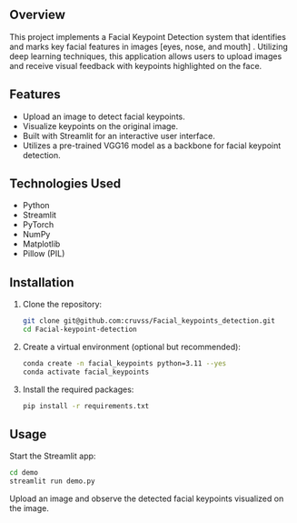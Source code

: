 
## Overview

This project implements a Facial Keypoint Detection system that identifies and marks key facial features in images [eyes, nose, and mouth] . Utilizing deep learning techniques, this application allows users to upload images and receive visual feedback with keypoints highlighted on the face. 

## Features

- Upload an image to detect facial keypoints.
- Visualize keypoints on the original image.
- Built with Streamlit for an interactive user interface.
- Utilizes a pre-trained VGG16 model as a backbone for facial keypoint detection.

## Technologies Used

- Python
- Streamlit
- PyTorch
- NumPy
- Matplotlib
- Pillow (PIL)

## Installation

1. Clone the repository:

   ```bash
   git clone git@github.com:cruvss/Facial_keypoints_detection.git
   cd Facial-keypoint-detection

2. Create a virtual environment (optional but recommended):
    
   ```bash
   conda create -n facial_keypoints python=3.11 --yes
   conda activate facial_keypoints 

3. Install the required packages:

   ```bash
   pip install -r requirements.txt

## Usage

Start the Streamlit app:

   ```bash
   cd demo
   streamlit run demo.py
   ```
Upload an image and observe the detected facial keypoints visualized on the image.
